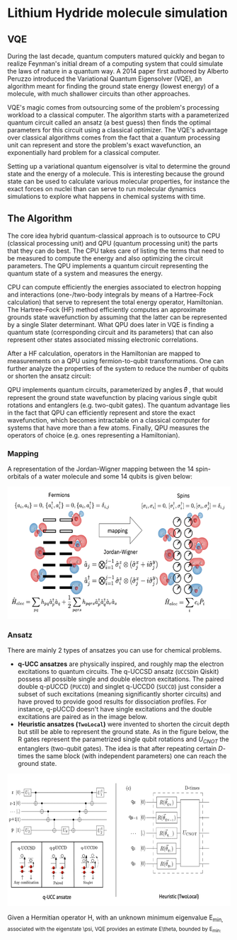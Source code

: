 # Lithium Hydride molecule simulation

## VQE

During the last decade, quantum computers matured quickly and began to realize Feynman's initial dream of a computing system that could simulate the laws of nature in a quantum way. A 2014 paper first authored by Alberto Peruzzo introduced the Variational Quantum Eigensolver (VQE), an algorithm meant for finding the ground state energy (lowest energy) of a molecule, with much shallower circuits than other approaches.

VQE's magic comes from outsourcing some of the problem's processing workload to a classical computer. The algorithm starts with a parameterized quantum circuit called an ansatz (a best guess) then finds the optimal parameters for this circuit using a classical optimizer. The VQE's advantage over classical algorithms comes from the fact that a quantum processing unit can represent and store the problem's exact wavefunction, an exponentially hard problem for a classical computer.

Setting up a variational quantum eigensolver is vital to determine the ground state and the energy of a molecule. This is interesting because the ground state can be used to calculate various molecular properties, for instance the exact forces on nuclei than can serve to run molecular dynamics simulations to explore what happens in chemical systems with time.

## The Algorithm

The core idea hybrid quantum-classical approach is to outsource to CPU (classical processing unit) and QPU (quantum processing unit) the parts that they can do best. The CPU takes care of listing the terms that need to be measured to compute the energy and also optimizing the circuit parameters. The QPU implements a quantum circuit representing the quantum state of a system and measures the energy.

CPU can compute efficiently the energies associated to electron hopping and interactions (one-/two-body integrals by means of a Hartree-Fock calculation) that serve to represent the total energy operator, Hamiltonian. The Hartree–Fock (HF) method efficiently computes an approximate grounds state wavefunction by assuming that the latter can be represented by a single Slater determinant. What QPU does later in VQE is finding a quantum state (corresponding circuit and its parameters) that can also represent other states associated missing electronic correlations.

After a HF calculation, operators in the Hamiltonian are mapped to measurements on a QPU using fermion-to-qubit transformations. One can further analyze the properties of the system to reduce the number of qubits or shorten the ansatz circuit:

QPU implements quantum circuits, parameterized by angles  𝜃⃗ , that would represent the ground state wavefunction by placing various single qubit rotations and entanglers (e.g. two-qubit gates). The quantum advantage lies in the fact that QPU can efficiently represent and store the exact wavefunction, which becomes intractable on a classical computer for systems that have more than a few atoms. Finally, QPU measures the operators of choice (e.g. ones representing a Hamiltonian).

### Mapping

A representation of the Jordan-Wigner mapping between the 14 spin-orbitals of a water molecule and some 14 qubits is given below:


<img src="resources/mapping.png" width=700 height= 300/>

### Ansatz

There are mainly 2 types of ansatzes you can use for chemical problems. 

- **q-UCC ansatzes** are physically inspired, and roughly map the electron excitations to quantum circuits. The q-UCCSD ansatz (`UCCSD`in Qiskit) possess all possible single and double electron excitations. The paired double q-pUCCD (`PUCCD`) and singlet q-UCCD0 (`SUCCD`) just consider a subset of such excitations (meaning significantly shorter circuits) and have proved to provide good results for dissociation profiles. For instance, q-pUCCD doesn't have single excitations and the double excitations are paired as in the image below.
- **Heuristic ansatzes (`TwoLocal`)** were invented to shorten the circuit depth but still be able to represent the ground state. 
As in the figure below, the R gates represent the parametrized single qubit rotations and $U_{CNOT}$ the entanglers (two-qubit gates). The idea is that after repeating certain $D$-times the same block (with independent parameters) one can reach the ground state. 


<img src="resources/ansatz.png" width=700 height= 300/>

Given a Hermitian operator H, with an unknown minimum eigenvalue E<sub>min</min>, associated with the eigenstate \psi,  VQE provides an estimate E\theta, bounded by E<sub>min</min>:

